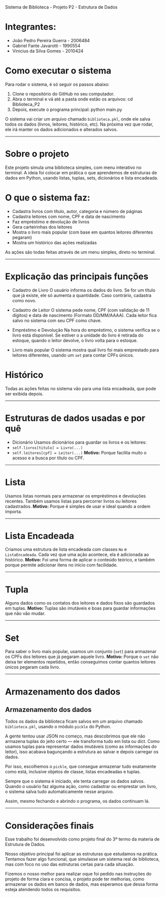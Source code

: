 Sistema de Biblioteca - Projeto P2 - Estrutura de Dados

# Integrantes:
- João Pedro Pereira Guerra - 2006484
- Gabriel Fante Javarotti - 1990554
- Vinicius da Silva Gomes - 2010424


# Como executar o sistema
 Para rodar o sistema, é só seguir os passos abaixo:

1. Clone o repositório do GitHub no seu computador.
2. Abra o terminal e vá até a pasta onde estão os arquivos:
cd Biblioteca_P2
3. Depois, execute o programa principal:
python main.py

O sistema vai criar um arquivo chamado `biblioteca.pkl`, onde ele salva todos os dados (livros, leitores, histórico, etc). Na próxima vez que rodar, ele irá manter os dados adicionados e alterados salvos.

---

# Sobre o projeto

Este projeto simula uma biblioteca simples, com menu interativo no terminal. A ideia foi colocar em prática o que aprendemos de estruturas de dados em Python, usando listas, tuplas, sets, dicionários e lista encadeada.

# O que o sistema faz:

- Cadastra livros com título, autor, categoria e número de páginas
- Cadastra leitores com nome, CPF e data de nascimento
- Faz empréstimo e devolução de livros
- Gera carteirinhas dos leitores
- Mostra o livro mais popular (com base em quantos leitores diferentes pegaram)
- Mostra um histórico das ações realizadas

As ações são todas feitas através de um menu simples, direto no terminal.

---

# Explicação das principais funções

- Cadastro de Livro
O usuário informa os dados do livro. Se for um título que já existe, ele só aumenta a quantidade. Caso contrário, cadastra como novo.

- Cadastro de Leitor
O sistema pede nome, CPF (com validação de 11 dígitos) e data de nascimento (Formato DD/MM/AAAA). Cada leitor fica salvo no sistema com seu CPF como chave.

- Empréstimo e Devolução
Na hora do empréstimo, o sistema verifica se o livro está disponível. Se estiver o a unidade do livro é retirada do estoque, quando o leitor devolve, o livro volta para o estoque.

- Livro mais popular
O sistema mostra qual livro foi mais emprestado para leitores diferentes, usando um `set` para contar CPFs únicos.

# Histórico
Todas as ações feitas no sistema vão para uma lista encadeada, que pode ser exibida depois.

---

# Estruturas de dados usadas e por quê

- Dicionário
Usamos dicionários para guardar os livros e os leitores:
- `self.livros[titulo] = Livro(...)`
- `self.leitores[cpf] = Leitor(...)`
**Motivo:** 
Porque facilita muito o acesso e a busca por título ou CPF.

---

# Lista
Usamos listas normais para armazenar os empréstimos e devoluções recentes. Também usamos listas para percorrer livros ou leitores cadastrados.
**Motivo:** 
Porque é simples de usar e ideal quando a ordem importa.

---

# Lista Encadeada
Criamos uma estrutura de lista encadeada com classes `No` e `ListaEncadeada`. Cada vez que uma ação acontece, ela é adicionada ao histórico.
**Motivo:** 
Foi uma forma de aplicar o conteúdo teórico, e também porque permite adicionar itens no início com facilidade.

---

# Tupla
Alguns dados como os contatos dos leitores e dados fixos são guardados em tuplas.
**Motivo:** 
Tuplas são imutáveis e boas para guardar informações que não vão mudar.

---

# Set
Para saber o livro mais popular, usamos um conjunto (`set`) para armazenar os CPFs dos leitores que já pegaram aquele livro.
**Motivo:** 
Porque o `set` não deixa ter elementos repetidos, então conseguimos contar quantos leitores únicos pegaram cada livro.

---

# Armazenamento dos dados

## Armazenamento dos dados

Todos os dados da biblioteca ficam salvos em um arquivo chamado `biblioteca.pkl`, usando o módulo `pickle` do Python.

A gente tentou usar JSON no começo, mas descobrimos que ele não armazena tuplas do jeito certo — ele transforma tudo em lista ou dict. Como usamos tuplas para representar dados imutáveis (como as informações do leitor), isso acabava bagunçando a estrutura ao salvar e depois carregar os dados.

Por isso, escolhemos o `pickle`, que consegue armazenar tudo exatamente como está, inclusive objetos de classe, listas encadeadas e tuplas.

Sempre que o sistema é iniciado, ele tenta carregar os dados salvos. Quando o usuário faz alguma ação, como cadastrar ou emprestar um livro, o sistema salva tudo automaticamente nesse arquivo.

Assim, mesmo fechando e abrindo o programa, os dados continuam lá.

---

# Considerações finais

Esse trabalho foi desenvolvido como projeto final do 3º termo da materia  de Estrutura de Dados.

Nosso objetivo principal foi aplicar as estruturas que estudamos na prática. Tentamos fazer algo funcional, que simulasse um sistema real de biblioteca, mas com foco no uso das estruturas certas para cada situação.

Fizemos o nosso melhor para realizar oque foi pedido nas instruções do projeto de forma clara e concisa, o projeto pode ter melhorias, como armazenar os dados em banco de dados, mas esperamos que dessa forma esteja atendendo todos os requisitos.